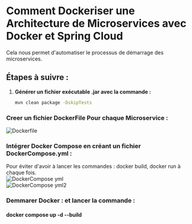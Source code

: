 # Comment Dockeriser une Architecture de Microservices avec Docker et Spring Cloud

Cela nous permet d'automatiser le processus de démarrage des microservices.

## Étapes à suivre :

1. **Générer un fichier exécutable .jar avec la commande :**
   ```bash
   mvn clean package -DskipTests

### Creer un fichier DockerFile Pour chaque Microservice : 
![Dockerfile](https://github.com/Bouchghel/Dockerize-Microservices/assets/93221225/f46ea69a-df55-428f-9544-b9b4470797ac)  

### Intégrer Docker Compose en créant un fichier DockerCompose.yml :
Pour éviter d'avoir à lancer les commandes : docker build, docker run à chaque fois.  
![DockerCompose yml](https://github.com/Bouchghel/Dockerize-Microservices/assets/93221225/4321d8f8-3643-4311-8720-990ca9707e2d)  
![DockerCompose yml2](https://github.com/Bouchghel/Dockerize-Microservices/assets/93221225/8393c476-5588-43f5-b2f0-5f4ca9fce770)

### Demmarer Docker : et lancer la commande : 
#### docker compose up -d --build
